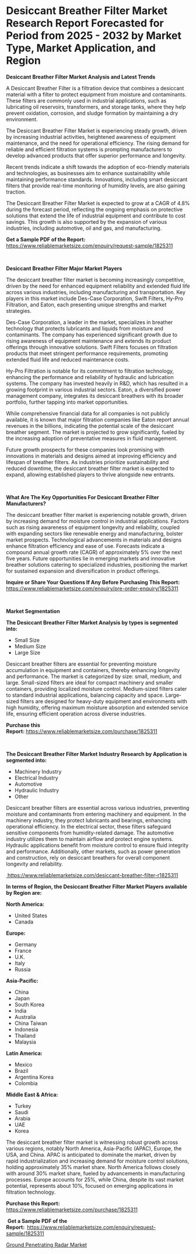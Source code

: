 <p><h1>Desiccant Breather Filter Market Research Report Forecasted for Period from 2025 -  2032 by Market Type, Market Application, and Region</h1></p><p><strong>Desiccant Breather Filter Market Analysis and Latest Trends</strong></p>
<p><p>A Desiccant Breather Filter is a filtration device that combines a desiccant material with a filter to protect equipment from moisture and contaminants. These filters are commonly used in industrial applications, such as lubricating oil reservoirs, transformers, and storage tanks, where they help prevent oxidation, corrosion, and sludge formation by maintaining a dry environment. </p><p>The Desiccant Breather Filter Market is experiencing steady growth, driven by increasing industrial activities, heightened awareness of equipment maintenance, and the need for operational efficiency. The rising demand for reliable and efficient filtration systems is prompting manufacturers to develop advanced products that offer superior performance and longevity. </p><p>Recent trends indicate a shift towards the adoption of eco-friendly materials and technologies, as businesses aim to enhance sustainability while maintaining performance standards. Innovations, including smart desiccant filters that provide real-time monitoring of humidity levels, are also gaining traction. </p><p>The Desiccant Breather Filter Market is expected to grow at a CAGR of 4.8% during the forecast period, reflecting the ongoing emphasis on protective solutions that extend the life of industrial equipment and contribute to cost savings. This growth is also supported by the expansion of various industries, including automotive, oil and gas, and manufacturing.</p></p>
<p><strong>Get a Sample PDF of the Report:&nbsp;</strong> <a href="https://www.reliablemarketsize.com/enquiry/request-sample/1825311?utm_campaign=2297&utm_medium=2&utm_source=Github&utm_content=ia&utm_term=18022025&utm_id=desiccant-breather-filter">https://www.reliablemarketsize.com/enquiry/request-sample/1825311</a></p>
<p>&nbsp;</p>
<p><strong>Desiccant Breather Filter Major Market Players</strong></p>
<p><p>The desiccant breather filter market is becoming increasingly competitive, driven by the need for enhanced equipment reliability and extended fluid life across various industries, including manufacturing and transportation. Key players in this market include Des-Case Corporation, Swift Filters, Hy-Pro Filtration, and Eaton, each presenting unique strengths and market strategies.</p><p>Des-Case Corporation, a leader in the market, specializes in breather technology that protects lubricants and liquids from moisture and contaminants. The company has experienced significant growth due to rising awareness of equipment maintenance and extends its product offerings through innovative solutions. Swift Filters focuses on filtration products that meet stringent performance requirements, promoting extended fluid life and reduced maintenance costs.</p><p>Hy-Pro Filtration is notable for its commitment to filtration technology, enhancing the performance and reliability of hydraulic and lubrication systems. The company has invested heavily in R&D, which has resulted in a growing footprint in various industrial sectors. Eaton, a diversified power management company, integrates its desiccant breathers with its broader portfolio, further tapping into market opportunities.</p><p>While comprehensive financial data for all companies is not publicly available, it is known that major filtration companies like Eaton report annual revenues in the billions, indicating the potential scale of the desiccant breather segment. The market is projected to grow significantly, fueled by the increasing adoption of preventative measures in fluid management.</p><p>Future growth prospects for these companies look promising with innovations in materials and designs aimed at improving efficiency and lifespan of breather filters. As industries prioritize sustainability and reduced downtime, the desiccant breather filter market is expected to expand, allowing established players to thrive alongside new entrants.</p></p>
<p>&nbsp;</p>
<p><strong>What Are The Key Opportunities For Desiccant Breather Filter Manufacturers?</strong></p>
<p><p>The desiccant breather filter market is experiencing notable growth, driven by increasing demand for moisture control in industrial applications. Factors such as rising awareness of equipment longevity and reliability, coupled with expanding sectors like renewable energy and manufacturing, bolster market prospects. Technological advancements in materials and designs enhance filtration efficiency and ease of use. Forecasts indicate a compound annual growth rate (CAGR) of approximately 5% over the next five years. Future opportunities lie in emerging markets and innovative breather solutions catering to specialized industries, positioning the market for sustained expansion and diversification in product offerings.</p></p>
<p><strong>Inquire or Share Your Questions If Any Before Purchasing This Report:</strong> <a href="https://www.reliablemarketsize.com/enquiry/pre-order-enquiry/1825311?utm_campaign=2297&utm_medium=2&utm_source=Github&utm_content=ia&utm_term=18022025&utm_id=desiccant-breather-filter">https://www.reliablemarketsize.com/enquiry/pre-order-enquiry/1825311</a></p>
<p>&nbsp;</p>
<p><strong>Market Segmentation</strong></p>
<p><strong>The Desiccant Breather Filter Market Analysis by types is segmented into:</strong></p>
<p><ul><li>Small Size</li><li>Medium Size</li><li>Large Size</li></ul></p>
<p><p>Desiccant breather filters are essential for preventing moisture accumulation in equipment and containers, thereby enhancing longevity and performance. The market is categorized by size: small, medium, and large. Small-sized filters are ideal for compact machinery and smaller containers, providing localized moisture control. Medium-sized filters cater to standard industrial applications, balancing capacity and space. Large-sized filters are designed for heavy-duty equipment and environments with high humidity, offering maximum moisture absorption and extended service life, ensuring efficient operation across diverse industries.</p></p>
<p><strong>Purchase this Report:&nbsp;</strong><a href="https://www.reliablemarketsize.com/purchase/1825311?utm_campaign=2297&utm_medium=2&utm_source=Github&utm_content=ia&utm_term=18022025&utm_id=desiccant-breather-filter">https://www.reliablemarketsize.com/purchase/1825311</a></p>
<p>&nbsp;</p>
<p><strong>The Desiccant Breather Filter Market Industry Research by Application is segmented into:</strong></p>
<p><ul><li>Machinery Industry</li><li>Electrical Industry</li><li>Automotive</li><li>Hydraulic Industry</li><li>Other</li></ul></p>
<p><p>Desiccant breather filters are essential across various industries, preventing moisture and contaminants from entering machinery and equipment. In the machinery industry, they protect lubricants and bearings, enhancing operational efficiency. In the electrical sector, these filters safeguard sensitive components from humidity-related damage. The automotive industry utilizes them to maintain airflow and protect engine systems. Hydraulic applications benefit from moisture control to ensure fluid integrity and performance. Additionally, other markets, such as power generation and construction, rely on desiccant breathers for overall component longevity and reliability.</p></p>
<p><a href="https://www.reliablemarketsize.com/desiccant-breather-filter-r1825311?utm_campaign=2297&utm_medium=2&utm_source=Github&utm_content=ia&utm_term=18022025&utm_id=desiccant-breather-filter">&nbsp;https://www.reliablemarketsize.com/desiccant-breather-filter-r1825311</a></p>
<p><strong>In terms of Region, the Desiccant Breather Filter Market Players available by Region are:</strong></p>
<p>
    <p> <strong> North America: </strong>
        <ul>
            <li>United States</li>
            <li>Canada</li>
        </ul>
        </p> 
    <p> <strong> Europe: </strong>
        <ul>
            <li>Germany</li>
            <li>France</li>
            <li>U.K.</li>
            <li>Italy</li>
            <li>Russia</li>
        </ul>
        </p> 
    <p> <strong> Asia-Pacific: </strong>
        <ul>
            <li>China</li>
            <li>Japan</li>
            <li>South Korea</li>
            <li>India</li>
            <li>Australia</li>
            <li>China Taiwan</li>
            <li>Indonesia</li>
            <li>Thailand</li>
            <li>Malaysia</li>
        </ul>
        </p> 
    <p> <strong> Latin America: </strong>
        <ul>
            <li>Mexico</li>
            <li>Brazil</li>
            <li>Argentina Korea</li>
            <li>Colombia</li>
        </ul>
        </p> 
    <p> <strong> Middle East & Africa: </strong>
        <ul>
            <li>Turkey</li>
            <li>Saudi</li>
            <li>Arabia</li>
            <li>UAE</li>
            <li>Korea</li>
        </ul>
    </p>
    </p>
<p><p>The desiccant breather filter market is witnessing robust growth across various regions, notably North America, Asia-Pacific (APAC), Europe, the USA, and China. APAC is anticipated to dominate the market, driven by rapid industrialization and increasing demand for moisture control solutions, holding approximately 35% market share. North America follows closely with around 30% market share, fueled by advancements in manufacturing processes. Europe accounts for 25%, while China, despite its vast market potential, represents about 10%, focused on emerging applications in filtration technology.</p></p>
<p><strong>Purchase this Report: </strong><a href="https://www.reliablemarketsize.com/purchase/1825311?utm_campaign=2297&utm_medium=2&utm_source=Github&utm_content=ia&utm_term=18022025&utm_id=desiccant-breather-filter">https://www.reliablemarketsize.com/purchase/1825311</a></p>
<p>&nbsp;<strong>Get a Sample PDF of the Report:&nbsp;&nbsp;</strong><a href="https://www.reliablemarketsize.com/enquiry/request-sample/1825311?utm_campaign=2297&utm_medium=2&utm_source=Github&utm_content=ia&utm_term=18022025&utm_id=desiccant-breather-filter">https://www.reliablemarketsize.com/enquiry/request-sample/1825311</a></p>
<p><strong></strong></p>
<p><p><a href="https://github.com/dierdrecrichton210/Market-Research-Report-List-1/blob/main/ground-penetrating-radar-market.md?utm_campaign=2297&utm_medium=2&utm_source=Github&utm_content=ia&utm_term=18022025&utm_id=desiccant-breather-filter">Ground Penetrating Radar Market</a></p></p>